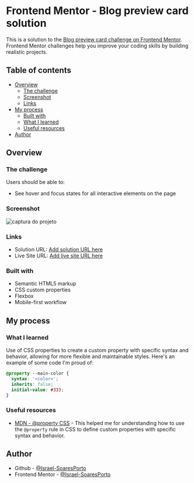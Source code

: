 # Frontend Mentor - Blog preview card solution

This is a solution to the [Blog preview card challenge on Frontend Mentor](https://www.frontendmentor.io/challenges/blog-preview-card-ckPaj01IcS). Frontend Mentor challenges help you improve your coding skills by building realistic projects.

## Table of contents

- [Overview](#overview)
  - [The challenge](#the-challenge)
  - [Screenshot](#screenshot)
  - [Links](#links)
- [My process](#my-process)
  - [Built with](#built-with)
  - [What I learned](#what-i-learned)
  - [Useful resources](#useful-resources)
- [Author](#author)

## Overview

### The challenge

Users should be able to:

- See hover and focus states for all interactive elements on the page

### Screenshot

![captura do projeto](https://i.imgur.com/WgRUO9T.png)

### Links

- Solution URL: [Add solution URL here](https://github.com/Israel-SoaresPorto/blog-preview-card)
- Live Site URL: [Add live site URL here](https://israel-soaresporto.github.io/blog-preview-card/)

### Built with

- Semantic HTML5 markup
- CSS custom properties
- Flexbox
- Mobile-first workflow

## My process

### What I learned

Use of CSS properties to create a custom property with specific syntax and behavior, allowing for more flexible and maintainable styles.
Here's an example of some code I'm proud of:

```css
@property --main-color {
  syntax: '<color>';
  inherits: false;
  initial-value: #333;
}
```

### Useful resources

- [MDN - @property CSS](https://developer.mozilla.org/en-US/docs/Web/CSS/@property) - This helped me for understanding how to use the `@property` rule in CSS to define custom properties with specific syntax and behavior.

## Author

- Github - [@Israel-SoaresPorto](https://github.com/Israel-SoaresPorto)
- Frontend Mentor - [@Israel-SoaresPorto](https://www.frontendmentor.io/profile/Israel-SoaresPorto)

